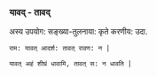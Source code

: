 
### यावद् - तावद्

अस्य उपयोग: सङ्ख्या-तुलनाया: कृते करणीय:
उदा.

```
राम: यावत् आदर्श: तावत् रावण: न |

यावत् अहं शीघ्रं धावामि, तावत् स: न धावति |


```


